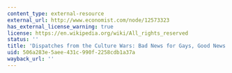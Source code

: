```yaml
---
content_type: external-resource
external_url: http://www.economist.com/node/12573323
has_external_license_warning: true
license: https://en.wikipedia.org/wiki/All_rights_reserved
status: ''
title: 'Dispatches from the Culture Wars: Bad News for Gays, Good News for Stoners'
uid: 506a283e-5aee-431c-990f-2258cdb1a37a
wayback_url: ''
---
```

